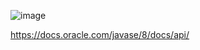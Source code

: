![image](https://github.com/DerronOnefive/Poem2/assets/111064439/244cf5a7-43e7-429b-b37b-1b426ea9e11d)

https://docs.oracle.com/javase/8/docs/api/
